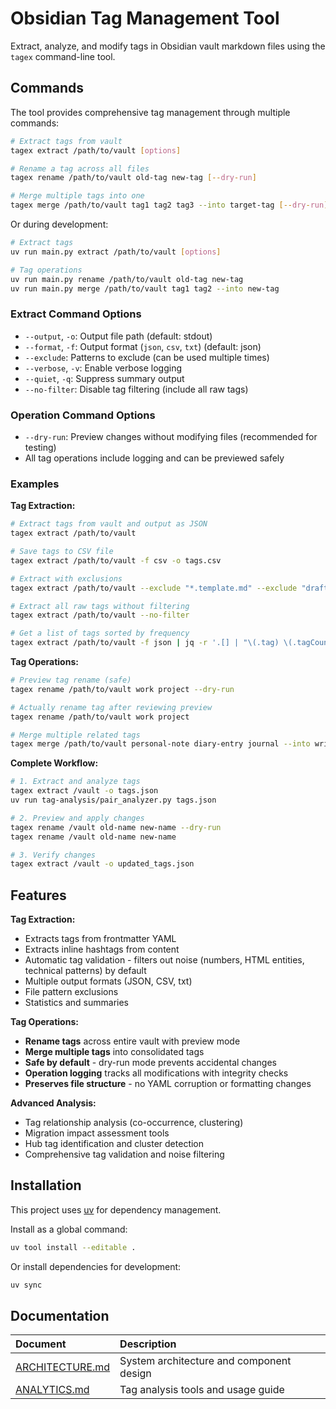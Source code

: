 # Obsidian Tag Management Tool

Extract, analyze, and modify tags in Obsidian vault markdown files using the `tagex` command-line tool.

## Commands

The tool provides comprehensive tag management through multiple commands:

```bash
# Extract tags from vault
tagex extract /path/to/vault [options]

# Rename a tag across all files
tagex rename /path/to/vault old-tag new-tag [--dry-run]

# Merge multiple tags into one
tagex merge /path/to/vault tag1 tag2 tag3 --into target-tag [--dry-run]

```

Or during development:
```bash
# Extract tags
uv run main.py extract /path/to/vault [options]

# Tag operations
uv run main.py rename /path/to/vault old-tag new-tag
uv run main.py merge /path/to/vault tag1 tag2 --into new-tag
```

### Extract Command Options

- `--output`, `-o`: Output file path (default: stdout)
- `--format`, `-f`: Output format (`json`, `csv`, `txt`) (default: json)
- `--exclude`: Patterns to exclude (can be used multiple times)
- `--verbose`, `-v`: Enable verbose logging
- `--quiet`, `-q`: Suppress summary output
- `--no-filter`: Disable tag filtering (include all raw tags)

### Operation Command Options

- `--dry-run`: Preview changes without modifying files (recommended for testing)
- All tag operations include logging and can be previewed safely

### Examples

**Tag Extraction:**
```bash
# Extract tags from vault and output as JSON
tagex extract /path/to/vault

# Save tags to CSV file
tagex extract /path/to/vault -f csv -o tags.csv

# Extract with exclusions
tagex extract /path/to/vault --exclude "*.template.md" --exclude "drafts/*"

# Extract all raw tags without filtering
tagex extract /path/to/vault --no-filter

# Get a list of tags sorted by frequency
tagex extract /path/to/vault -f json | jq -r '.[] | "\(.tag) \(.tagCount)"'
```

**Tag Operations:**
```bash
# Preview tag rename (safe)
tagex rename /path/to/vault work project --dry-run

# Actually rename tag after reviewing preview
tagex rename /path/to/vault work project

# Merge multiple related tags
tagex merge /path/to/vault personal-note diary-entry journal --into writing

```

**Complete Workflow:**
```bash
# 1. Extract and analyze tags
tagex extract /vault -o tags.json
uv run tag-analysis/pair_analyzer.py tags.json

# 2. Preview and apply changes
tagex rename /vault old-name new-name --dry-run
tagex rename /vault old-name new-name

# 3. Verify changes
tagex extract /vault -o updated_tags.json
```

## Features

**Tag Extraction:**

- Extracts tags from frontmatter YAML
- Extracts inline hashtags from content
- Automatic tag validation - filters out noise (numbers, HTML entities, technical patterns) by default
- Multiple output formats (JSON, CSV, txt)
- File pattern exclusions
- Statistics and summaries

**Tag Operations:**

- **Rename tags** across entire vault with preview mode
- **Merge multiple tags** into consolidated tags
- **Safe by default** - dry-run mode prevents accidental changes
- **Operation logging** tracks all modifications with integrity checks
- **Preserves file structure** - no YAML corruption or formatting changes

**Advanced Analysis:**

- Tag relationship analysis (co-occurrence, clustering)
- Migration impact assessment tools
- Hub tag identification and cluster detection
- Comprehensive tag validation and noise filtering

## Installation

This project uses [uv](https://docs.astral.sh/uv/) for dependency management.

Install as a global command:
```bash
uv tool install --editable .
```

Or install dependencies for development:
```bash
uv sync
```


## Documentation

| Document | Description |
| :----------|:-------------|
| [ARCHITECTURE.md](doc/ARCHITECTURE.md) | System architecture and component design |
| [ANALYTICS.md](doc/ANALYTICS.md) | Tag analysis tools and usage guide |

